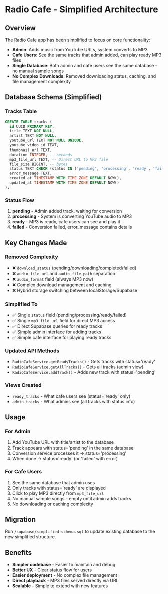 # Radio Cafe - Simplified Architecture

## Overview
The Radio Cafe app has been simplified to focus on core functionality:
- **Admin**: Adds music from YouTube URLs, system converts to MP3
- **Cafe Users**: See the same tracks that admin added, can play ready MP3 files
- **Single Database**: Both admin and cafe users see the same database - no manual sample songs
- **No Complex Downloads**: Removed downloading status, caching, and file management complexity

## Database Schema (Simplified)

### Tracks Table
```sql
CREATE TABLE tracks (
  id UUID PRIMARY KEY,
  title TEXT NOT NULL,
  artist TEXT NOT NULL,
  youtube_url TEXT NOT NULL UNIQUE,
  youtube_video_id TEXT,
  thumbnail_url TEXT,
  duration INTEGER, -- seconds
  mp3_file_url TEXT, -- Direct URL to MP3 file
  file_size BIGINT, -- bytes
  status TEXT CHECK (status IN ('pending', 'processing', 'ready', 'failed')),
  error_message TEXT,
  created_at TIMESTAMP WITH TIME ZONE DEFAULT NOW(),
  updated_at TIMESTAMP WITH TIME ZONE DEFAULT NOW()
);
```

### Status Flow
1. **pending** - Admin added track, waiting for conversion
2. **processing** - System is converting YouTube audio to MP3
3. **ready** - MP3 is ready, cafe users can see and play it
4. **failed** - Conversion failed, error_message contains details

## Key Changes Made

### Removed Complexity
- ❌ `download_status` (pending/downloading/completed/failed)
- ❌ `audio_file_url` and `audio_file_path` separation
- ❌ `audio_format` field (always MP3 now)
- ❌ Complex download management and caching
- ❌ Hybrid storage switching between localStorage/Supabase

### Simplified To
- ✅ Single `status` field (pending/processing/ready/failed)
- ✅ Single `mp3_file_url` field for direct MP3 access
- ✅ Direct Supabase queries for ready tracks
- ✅ Simple admin interface for adding tracks
- ✅ Simple cafe interface for playing ready tracks

### Updated API Methods
- `RadioCafeService.getReadyTracks()` - Gets tracks with status='ready'
- `RadioCafeService.getAllTracks()` - Gets all tracks (admin view)
- `RadioCafeService.addTrack()` - Adds new track with status='pending'

### Views Created
- `ready_tracks` - What cafe users see (status='ready' only)
- `admin_tracks` - What admins see (all tracks with status info)

## Usage

### For Admin
1. Add YouTube URL with title/artist to the database
2. Track appears with status='pending' in the same database
3. Conversion service processes it → status='processing' 
4. When done → status='ready' (or 'failed' with error)

### For Cafe Users  
1. See the same database that admin uses
2. Only tracks with status='ready' are displayed
3. Click to play MP3 directly from `mp3_file_url`
4. No manual sample songs - empty until admin adds tracks
5. No downloading or caching complexity

## Migration
Run `/supabase/simplified-schema.sql` to update existing database to the new simplified structure.

## Benefits
- **Simpler codebase** - Easier to maintain and debug
- **Better UX** - Clear status flow for users
- **Easier deployment** - No complex file management
- **Direct playback** - MP3 files served directly via URL
- **Scalable** - Simple to extend with new features